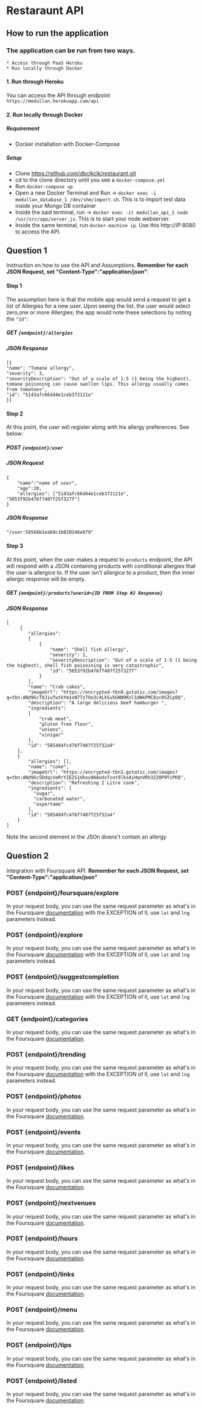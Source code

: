 # Restaraunt API

## How to run the application
### The application can be run from two ways. 
	* Access through PaaS Heroku
	* Run locally through Docker 

#### 1. Run through Heroku
You can access the API through endpoint `https://medullan.herokuapp.com/api`

#### 2. Run locally through Docker 

##### Requirement
  
  * Docker installation with Docker-Compose

##### Setup 
  * Clone https://github.com/dbclkclk/restaurant.git
  * cd to the clone directory until you see a `docker-compose.yml`
  * Run `docker-compose up`
  * Open a new Docker Terminal and Run -> `docker exec -i medullan_database_1 /dev/shm/import.sh`. This is to import test data inside your Mongo DB container
  * Inside the said terminal, run -> `docker exec -it medullan_api_1 node /usr/src/app/server.js`. This is to start your node webserver. 
  * Inside the same terminal, run `docker-machine ip`. Use this http://IP:8080 to access the API. 


## Question 1

Instruction on how to use the API and Assumptions. **Remember for each JSON Request, set "Content-Type":"application/json"**:

#### Step 1

The assumption here is that the mobile app would send a request to get a list of Allergies for a new user. Upon seeing the list, the user would select zero,one or more Allergies; the app would note these selections by noting the `"id"`:

##### GET `{endpoint}/allergies`

##### JSON Response
```
[{
"name": "Tomane allergy",
"severity": 3,
"severityDescription": "Out of a scale of 1-5 (1 being the highest), tomane poisoning can cause swollen lips. This allergy usually comes from tomatoes",
"id": "5143afc66d44e1ceb372121e"
}]
```


#### Step 2

At this point, the user will register along with his allergy preferences. See below:

##### POST `{endpoint}/user`

##### JSON Request
```
{
  	"name":"name of user",
    "age":20,
    "allergies": ["5143afc66d44e1ceb372121e", "5853f92b476f7407f25f327f"]
}
```

##### JSON Response
```
"/user:58568b1eab9c1b820246e879"
```


#### Step 3

At this point, when the user makes a request to `products` endpoint, the API will respond with a JSON containing products with conditional allergies that the user is allergice to. If the user isn't allergice to a product, then the inner allergic response will be empty. 

##### GET `{endpoint}/products?userid={ID FROM Step #2 Response}`

##### JSON Response
```
[
	 {
		"allergies": 
		[
	  		{
				"name": "Shell fish allergy",
				"severity": 1,
				"severityDescription": "Out of a scale of 1-5 (1 being the highest), shell fish poisoining is very catastrophic",
				"id": "5853f92b476f7407f25f327f"
			}
		],
		"name": "Crab cakes",
		"imageUrl": "https://encrypted-tbn0.gstatic.com/images?q=tbn:ANd9GcT8JiufwtkYm1sN77z7Oo3c4LkSuhGNN9Knl1dWkPMC8zc0S2Cp8Q",
		"description": "A large delicious beef hamburger ",
		"ingredients": 
		[
	  		"crab meat",
	  		"gluton free flour",
	  		"unions",
	  		"vinigar"
		],
		"id": "585404fc476f7407f25f32a9"
	},
	{
		"allergies": [],
		"name": "coke",
		"imageUrl": "https://encrypted-tbn1.gstatic.com/images?q=tbn:ANd9GcSDdqiVeRrYZE2S1dkou9AAodxTsot9lksAiHqnVRh32ZOP9YiPKQ",
		"description": "Refreshing 2 Litre cook",
		"ingredients": [
		  "sugar",
		  "carbonated water",
		  "aspertame"
		],
		"id": "585404fc476f7407f25f32a4"
	}
]

```

Note the second element in the JSOn doens't contain an allergy


## Question 2

Integration with Foursquare API. **Remember for each JSON Request, set "Content-Type":"application/json"**


### POST {endpoint}/foursquare/explore

In  your request body, you can use the same request parameter as what's in the Foursquare [documentation](https://developer.foursquare.com/docs/venues/search) with the EXCEPTION of ll, use `lat` and `lng` parameters instead. 



### POST {endpoint}/explore

In  your request body, you can use the same request parameter as what's in the Foursquare [documentation](https://developer.foursquare.com/docs/venues/explore) with the EXCEPTION of ll, use `lat` and `lng` parameters instead. 


### POST {endpoint}/suggestcompletion

In  your request body, you can use the same request parameter as what's in the Foursquare [documentation](https://developer.foursquare.com/docs/venues/suggestcompletion) with the EXCEPTION of ll, use `lat` and `lng` parameters instead. 


### GET {endpoint}/categories

In  your request body, you can use the same request parameter as what's in the Foursquare [documentation](https://developer.foursquare.com/docs/venues/categories). 


### POST {endpoint}/trending

In  your request body, you can use the same request parameter as what's in the Foursquare [documentation](https://developer.foursquare.com/docs/venues/trending) with the EXCEPTION of ll, use `lat` and `lng` parameters instead. 


### POST {endpoint}/photos

In  your request body, you can use the same request parameter as what's in the Foursquare [documentation](https://developer.foursquare.com/docs/venues/photos). 


### POST {endpoint}/events

In  your request body, you can use the same request parameter as what's in the Foursquare [documentation](https://developer.foursquare.com/docs/venues/events).


### POST {endpoint}/likes

In  your request body, you can use the same request parameter as what's in the Foursquare [documentation](https://developer.foursquare.com/docs/venues/likes).


### POST {endpoint}/nextvenues

In  your request body, you can use the same request parameter as what's in the Foursquare [documentation](https://developer.foursquare.com/docs/venues/nextvenues).


### POST {endpoint}/hours

In  your request body, you can use the same request parameter as what's in the Foursquare [documentation](https://developer.foursquare.com/docs/venues/hours).


### POST {endpoint}/links

In  your request body, you can use the same request parameter as what's in the Foursquare [documentation](https://developer.foursquare.com/docs/venues/links).


### POST {endpoint}/menu

In  your request body, you can use the same request parameter as what's in the Foursquare [documentation](https://developer.foursquare.com/docs/venues/menu).


### POST {endpoint}/tips

In  your request body, you can use the same request parameter as what's in the Foursquare [documentation](https://developer.foursquare.com/docs/venues/tips).


### POST {endpoint}/listed

In  your request body, you can use the same request parameter as what's in the Foursquare [documentation](https://developer.foursquare.com/docs/venues/listed).